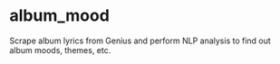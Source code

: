 # album_mood
Scrape album lyrics from Genius and perform NLP analysis to find out album moods, themes, etc.
